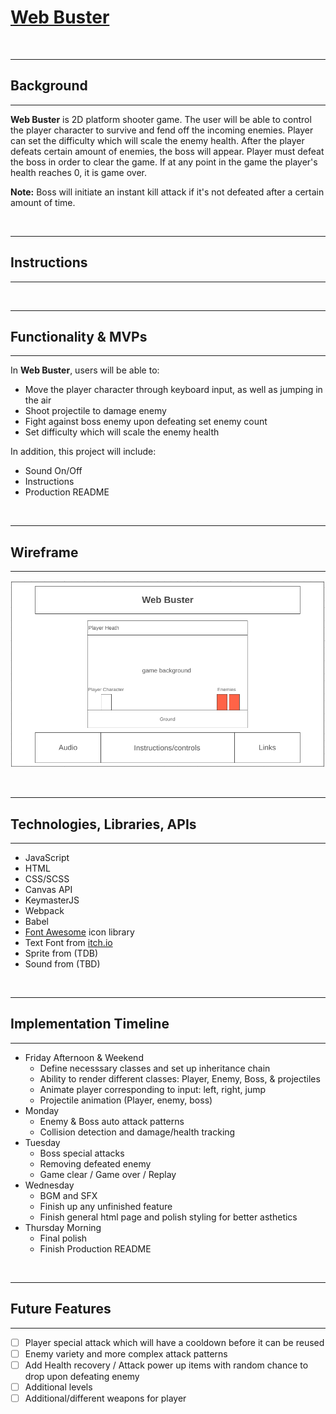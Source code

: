 # [**Web Buster**](https://jiamin-zou.github.io/web-buster/)

<br>

---
## Background
---
**Web Buster** is 2D platform shooter game. The user will be able to control the player character to survive and fend off the incoming enemies. Player can set the difficulty which will scale the enemy health. After the player defeats certain amount of enemies, the boss will appear. Player must defeat the boss in order to clear the game. If at any point in the game the player's health reaches 0, it is game over.

**Note:** Boss will initiate an instant kill attack if it's not defeated after a certain amount of time.

<br>

---
## Instructions
---


<br>

---
## Functionality & MVPs
---
In **Web Buster**, users will be able to:

- Move the player character through keyboard input, as well as jumping in the air
- Shoot projectile to damage enemy
- Fight against boss enemy upon defeating set enemy count
- Set difficulty which will scale the enemy health

In addition, this project will include:
- Sound On/Off
- Instructions
- Production README

<br>

---
## Wireframe
---
<!-- https://wireframe.cc/UwwqTd -->
![wireframe](./src/assets/images/readme/project_wireframe.png)

<br>

---
## Technologies, Libraries, APIs
---
- JavaScript
- HTML
- CSS/SCSS
- Canvas API
- KeymasterJS
- Webpack
- Babel
- [Font Awesome](https://fontawesome.com/) icon library
- Text Font from [itch.io](https://tinyworlds.itch.io/free-pixel-font-thaleah)
- Sprite from (TDB)
- Sound from (TBD)

<br>

---
## Implementation Timeline
---
- Friday Afternoon & Weekend
    - Define necesssary classes and set up inheritance chain
    - Ability to render different classes: Player, Enemy, Boss, & projectiles
    - Animate player corresponding to input: left, right, jump
    - Projectile animation (Player, enemy, boss)
- Monday
    - Enemy & Boss auto attack patterns
    - Collision detection and damage/health tracking
- Tuesday
    - Boss special attacks
    - Removing defeated enemy
    - Game clear / Game over / Replay
- Wednesday
    - BGM and SFX
    - Finish up any unfinished feature
    - Finish general html page and polish styling for better asthetics
- Thursday Morning
    - Final polish
    - Finish Production README

<br>

---
## Future Features
---
- [ ] Player special attack which will have a cooldown before it can be reused
- [ ] Enemy variety and more complex attack patterns
- [ ] Add Health recovery / Attack power up items with random chance to drop upon defeating enemy
- [ ] Additional levels
- [ ] Additional/different weapons for player

<!-- &check; -->
<!-- &cross; -->